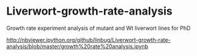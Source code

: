 Liverwort-growth-rate-analysis
==============================

Growth rate experiment analysis of mutant and Wt liverwort lines for PhD

http://nbviewer.ipython.org/github/linbug/Liverwort-growth-rate-analysis/blob/master/growth%20rate%20analysis.ipynb

